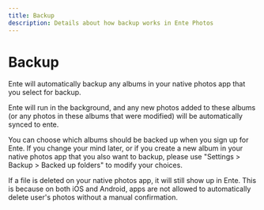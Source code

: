 ```yaml
---
title: Backup
description: Details about how backup works in Ente Photos
---
```


# Backup

Ente will automatically backup any albums in your native photos app that you
select for backup.

Ente will run in the background, and any new photos added to these albums (or
any photos in these albums that were modified) will be automatically synced to
ente.

You can choose which albums should be backed up when you sign up for Ente. If
you change your mind later, or if you create a new album in your native photos
app that you also want to backup, please use "Settings > Backup > Backed up
folders" to modify your choices.

If a file is deleted on your native photos app, it will still show up in Ente.
This is because on both iOS and Android, apps are not allowed to automatically
delete user's photos without a manual confirmation.
